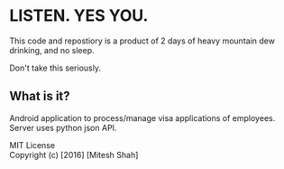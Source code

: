 # LISTEN. YES YOU.

This code and repostiory is a product of 2 days of heavy mountain dew drinking, and no sleep.

Don't take this seriously.

## What is it?

Android application to process/manage visa applications of employees.
Server uses python json API.

MIT License  
Copyright (c) [2016] [Mitesh Shah]
